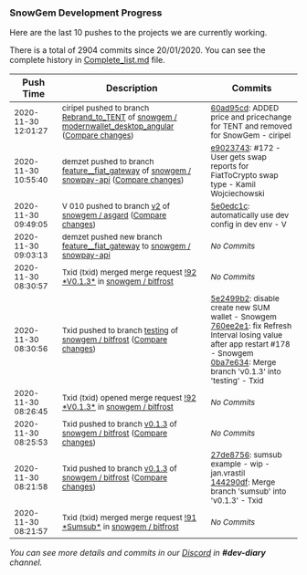 
### SnowGem Development Progress

Here are the last 10 pushes to the projects we are currently working.

There is a total of 2904 commits since 20/01/2020. You can see the complete history in
 [Complete_list.md](Complete_list.md) file.

| Push Time | Description | Commits |
| --- | --- | --- |
| <sub>2020-11-30 12:01:27</sub> | <sub>ciripel pushed to branch [Rebrand\_to\_TENT](https://gitlab.com/snowgem/modernwallet_desktop_angular/commits/Rebrand_to_TENT) of [snowgem / modernwallet\_desktop\_angular](https://gitlab.com/snowgem/modernwallet_desktop_angular) ([Compare changes](https://gitlab.com/snowgem/modernwallet_desktop_angular/compare/a03118c8218f463297510ac5d0773284cd385d78...60ad95cdd9486aef55faf062a78aea93242cb59a))</sub> | <sub>[60ad95cd](https://gitlab.com/snowgem/modernwallet_desktop_angular/-/commit/60ad95cdd9486aef55faf062a78aea93242cb59a): ADDED price and pricechange for TENT and removed for SnowGem - ciripel</sub> |
| <sub>2020-11-30 10:55:40</sub> | <sub>demzet pushed to branch [feature\_\_fiat\_gateway](https://gitlab.com/snowgem/snowpay-api/commits/feature__fiat_gateway) of [snowgem / snowpay\-api](https://gitlab.com/snowgem/snowpay-api) ([Compare changes](https://gitlab.com/snowgem/snowpay-api/compare/e8c903bfe2df368aa9c363d7c52a468b332d40d9...e90237433e5d4193d11889c78ed44bf6b997a734))</sub> | <sub>[e9023743](https://gitlab.com/snowgem/snowpay-api/-/commit/e90237433e5d4193d11889c78ed44bf6b997a734): #172 - User gets swap reports for FiatToCrypto swap type - Kamil Wojciechowski</sub> |
| <sub>2020-11-30 09:49:05</sub> | <sub>V 010 pushed to branch [v2](https://gitlab.com/snowgem/asgard/commits/v2) of [snowgem / asgard](https://gitlab.com/snowgem/asgard) ([Compare changes](https://gitlab.com/snowgem/asgard/compare/b2ee382c1432cb2954dc5fccbe9487678b883640...5e0edc1c2e857cce55e439311adc14bd9a0a4099))</sub> | <sub>[5e0edc1c](https://gitlab.com/snowgem/asgard/-/commit/5e0edc1c2e857cce55e439311adc14bd9a0a4099): automatically use dev config in dev env - V</sub> |
| <sub>2020-11-30 09:03:13</sub> | <sub>demzet pushed new branch [feature\_\_fiat\_gateway](https://gitlab.com/snowgem/snowpay-api/commits/feature__fiat_gateway) to [snowgem / snowpay\-api](https://gitlab.com/snowgem/snowpay-api)</sub> | <sub>_No Commits_</sub> |
| <sub>2020-11-30 08:30:57</sub> | <sub>Txid (txid) merged merge request [\!92 \*V0\.1\.3\*](https://gitlab.com/snowgem/bitfrost/-/merge_requests/92) in [snowgem / bitfrost](https://gitlab.com/snowgem/bitfrost)</sub> | <sub>_No Commits_</sub> |
| <sub>2020-11-30 08:30:56</sub> | <sub>Txid pushed to branch [testing](https://gitlab.com/snowgem/bitfrost/commits/testing) of [snowgem / bitfrost](https://gitlab.com/snowgem/bitfrost) ([Compare changes](https://gitlab.com/snowgem/bitfrost/compare/113856f80bfbade02034d55c7634eb7253379cb2...0ba7e63436550c2c03c6aa3a1c1e8a5460cfa4f6))</sub> | <sub>[5e2499b2](https://gitlab.com/snowgem/bitfrost/-/commit/5e2499b2882f446df1fa95fe096b86910973d431): disable create new SUM wallet - Snowgem<br>[760ee2e1](https://gitlab.com/snowgem/bitfrost/-/commit/760ee2e1baae5812438857d076b1a0a6d7ca11a4): fix Refresh Interval losing value after app restart #178 - Snowgem<br>[0ba7e634](https://gitlab.com/snowgem/bitfrost/-/commit/0ba7e63436550c2c03c6aa3a1c1e8a5460cfa4f6): Merge branch 'v0.1.3' into 'testing' - Txid</sub> |
| <sub>2020-11-30 08:26:45</sub> | <sub>Txid (txid) opened merge request [\!92 \*V0\.1\.3\*](https://gitlab.com/snowgem/bitfrost/-/merge_requests/92) in [snowgem / bitfrost](https://gitlab.com/snowgem/bitfrost)</sub> | <sub>_No Commits_</sub> |
| <sub>2020-11-30 08:25:53</sub> | <sub>Txid pushed to branch [v0\.1\.3](https://gitlab.com/snowgem/bitfrost/commits/v0.1.3) of [snowgem / bitfrost](https://gitlab.com/snowgem/bitfrost) ([Compare changes](https://gitlab.com/snowgem/bitfrost/compare/144290df62d4f3c2adc6d0bb61f91c1ec22eb3f7...760ee2e1baae5812438857d076b1a0a6d7ca11a4))</sub> | <sub>_No Commits_</sub> |
| <sub>2020-11-30 08:21:58</sub> | <sub>Txid pushed to branch [v0\.1\.3](https://gitlab.com/snowgem/bitfrost/commits/v0.1.3) of [snowgem / bitfrost](https://gitlab.com/snowgem/bitfrost) ([Compare changes](https://gitlab.com/snowgem/bitfrost/compare/760ee2e1baae5812438857d076b1a0a6d7ca11a4...144290df62d4f3c2adc6d0bb61f91c1ec22eb3f7))</sub> | <sub>[27de8756](https://gitlab.com/snowgem/bitfrost/-/commit/27de87569b1899bf934177e13c51500dbfa38721): sumsub example - wip - jan.vrastil<br>[144290df](https://gitlab.com/snowgem/bitfrost/-/commit/144290df62d4f3c2adc6d0bb61f91c1ec22eb3f7): Merge branch 'sumsub' into 'v0.1.3' - Txid</sub> |
| <sub>2020-11-30 08:21:57</sub> | <sub>Txid (txid) merged merge request [\!91 \*Sumsub\*](https://gitlab.com/snowgem/bitfrost/-/merge_requests/91) in [snowgem / bitfrost](https://gitlab.com/snowgem/bitfrost)</sub> | <sub>_No Commits_</sub> |

_You can see more details and commits in our [Discord](https://discord.gg/zumGnbg) in **#dev-diary** channel._

